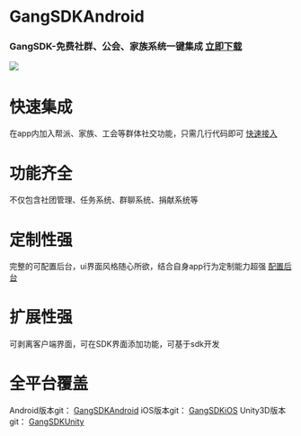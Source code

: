 # GangSDKAndroid
### GangSDK-免费社群、公会、家族系统一键集成 [立即下载](http://www.gangsdk.com/statichtml/html/gateway/other/downloadcenter.html)  
![](http://www.gangsdk.com/statichtml/img/banner-1.jpg)    
# 快速集成 
在app内加入帮派、家族、工会等群体社交功能，只需几行代码即可 [快速接入](http://www.gangsdk.com/statichtml/html/gateway/other/documentcenter.html)
# 功能齐全  
不仅包含社团管理、任务系统、群聊系统、捐献系统等
# 定制性强
完整的可配置后台，ui界面风格随心所欲，结合自身app行为定制能力超强 [配置后台](http://www.gangsdk.com/statichtml/html/gangsdkmanage/login.html)
# 扩展性强  
可剥离客户端界面，可在SDK界面添加功能，可基于sdk开发
# 全平台覆盖
Android版本git：
[GangSDKAndroid](https://github.com/qunmeng/GangSDKAndroid)
iOS版本git：
[GangSDKiOS](https://github.com/qunmeng/GangSDKiOS)
Unity3D版本git：
[GangSDKUnity](https://github.com/qunmeng/GangSDKUnity)
